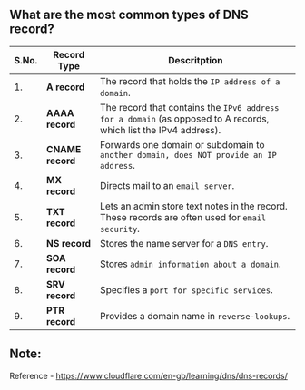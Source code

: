 ## What are the most common types of DNS record?

|S.No.| Record Type | Descritption|
|-----|------------|-------------|
|1.|**A record** | The record that holds the `IP address of a domain`.|
|2.|**AAAA record**|The record that contains the `IPv6 address for a domain` (as opposed to A records, which list the IPv4 address). |
|3.|**CNAME record**|Forwards one domain or subdomain to `another domain, does NOT provide an IP address`. |
|4.|**MX record**| Directs mail to an `email server`.|
|5.|**TXT record**| Lets an admin store text notes in the record. These records are often used for `email security`.|
|6.|**NS record**|Stores the name server for a `DNS entry`. |
|7.|**SOA record**|Stores `admin information about a domain`.|
|8.|**SRV record** |Specifies a `port for specific services`.|
|9.|**PTR record** |Provides a domain name in `reverse-lookups`.|

Note:
-----
Reference - https://www.cloudflare.com/en-gb/learning/dns/dns-records/
